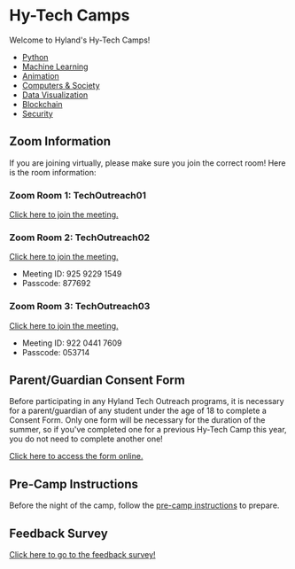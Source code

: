 # Hy-Tech Camps
Welcome to Hyland's Hy-Tech Camps!

- [Python](https://hytechcamps.github.io/python/)
- [Machine Learning](https://hytechcamps.github.io/machine-learning/)
- [Animation](https://hytechcamps.github.io/animation/)
- [Computers & Society](https://hytechcamps.github.io/computers-and-society/)
- [Data Visualization](https://hytechcamps.github.io/data-viz/)
- [Blockchain](https://hytechcamps.github.io/blockchain/)
- [Security](https://hytechcamps.github.io/security/)

## Zoom Information
If you are joining virtually, please make sure you join the correct room! Here is the room information:

### Zoom Room 1: TechOutreach01
[Click here to join the meeting.](https://hyland.zoom.us/j/97081890600?pwd=OTBQNk9qd1pjc21VZzA5MTZzZ1gwZz09)

### Zoom Room 2: TechOutreach02
[Click here to join the meeting.](https://hyland.zoom.us/j/92592291549?pwd=M1V4QmpkQzhqeTJ0RG9ib3JmbjFzUT09)

- Meeting ID: 925 9229 1549
- Passcode: 877692

### Zoom Room 3: TechOutreach03
[Click here to join the meeting.](https://hyland.zoom.us/j/92204417609?pwd=d08xUDhZQ0lnZ0tDdXVWS1o0UkdKUT09)

- Meeting ID: 922 0441 7609
- Passcode: 053714

## Parent/Guardian Consent Form
Before participating in any Hyland Tech Outreach programs, it is necessary for a parent/guardian of any student under the age of 18 to complete a Consent Form. Only one form will be necessary for the duration of the summer, so if you've completed one for a previous Hy-Tech Camp this year, you do not need to complete another one!

[Click here to access the form online.](https://unityforms.onbase.com/HSIDB/UnityForm.aspx?d1=AXqj5WtCdyBSP534QS%2bymO7giKPJqgRe0JvlfCPbrVKTSQ5CeLzlqyJqSFofoXf2%2fLm1tziXizPoWedY3oo0Ff8BYz3%2bWSDjX8JsPBVEQ68sFTg%2be%2bztiTe7qXhuFsIP6RVeH4uaoVUZvOwoGP5MJdybqMRrkdlPg7n0HQq%2b03fYaGCHuMTrcgd3xVYRQTtHcGVbF%2f9ge37RyeSM6tW3DNOA6Rk1qQ%2bwqehGr6BqXkDl4Hizr1%2bMzCdHnpVWatT87A%3d%3d&_ga=2.25243006.2103430845.1587136770-78961992.1520540426)

## Pre-Camp Instructions
Before the night of the camp, follow the [pre-camp instructions](PreCampInstructions.md) to prepare.

## Feedback Survey
[Click here to go to the feedback survey!](https://forms.gle/wryBM9WGheDo6JPbA)
